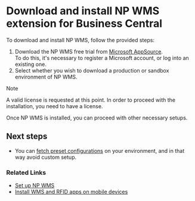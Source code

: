 # Download and install NP WMS extension for Business Central

To download and install NP WMS, follow the provided steps:

1. Download the NP WMS free trial from [Microsoft AppSource](https://appsource.microsoft.com/en-us/product/dynamics-365-business-central/PUBID.navipartner%7CAID.np-wms%7CPAPPID.051deebc-1c74-4d44-8e6c-e910c3855c25).       
   To do this, it's necessary to register a Microsoft account, or log into an existing one.
2. Select whether you wish to download a production or sandbox environment of NP WMS.

> [!Note]
> A valid license is requested at this point. In order to proceed with the installation, you need to have a license.

Once NP WMS is installed, you can proceed with other necessary setups. 
## Next steps

- You can [fetch preset configurations](fetch-setup-data.md) on your environment, and in that way avoid custom setup. 

### Related Links

- [Set up NP WMS](../explanation/cs-setup.md)
- [Install WMS and RFID apps on mobile devices](install-mobile-apps.md)
